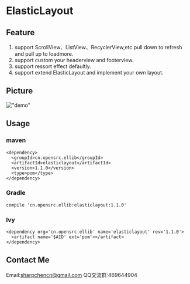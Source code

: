 # ElasticLayout
## Feature
1. support ScrollView、ListView、RecyclerView,etc.pull down to refresh and pull up to loadmore.
2. support custom your headerview and footerview.
3. support ressort effect defaultly.
4. support extend ElasticLayout and implement your own layout.

## Picture
!["demo"](https://github.com/SharpChen/ElasticLayout/blob/master/el.gif)

## Usage
### maven
    <dependency>
      <groupId>cn.opensrc.ellib</groupId>
      <artifactId>elasticlayout</artifactId>
      <version>1.1.0</version>
      <type>pom</type>
    </dependency>
### Gradle
    compile 'cn.opensrc.ellib:elasticlayout:1.1.0'
### lvy
    <dependency org='cn.opensrc.ellib' name='elasticlayout' rev='1.1.0'>
      <artifact name='$AID' ext='pom'></artifact>
    </dependency>
## Contact Me
Email:sharpchencn@gmail.com
QQ交流群:469644904






